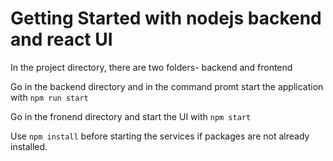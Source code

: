 # Getting Started with nodejs backend and react UI

In the project directory, there are two folders- backend and frontend

Go in the backend directory and in the command promt start the application with `npm run start`

Go in the fronend directory and start the UI with `npm start`

Use `npm install` before starting the services if packages are not already installed.
